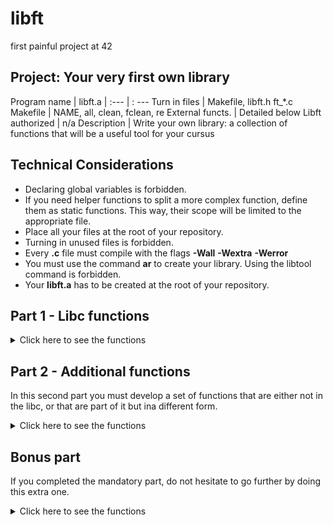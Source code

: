 # libft
first painful project at 42

## Project: Your very first own library

Program name | libft.a
| :--- | : ---
Turn in files | Makefile, libft.h ft_*.c
Makefile | NAME, all, clean, fclean, re
External functs. | Detailed below
Libft authorized | n/a
Description | Write your own library: a collection of functions that will be a useful tool for your cursus

## Technical Considerations

* Declaring global variables is forbidden.
* If you need helper functions to split a more complex function, define them as static
functions. This way, their scope will be limited to the appropriate file.
* Place all your files at the root of your repository.
* Turning in unused files is forbidden.
* Every **.c** file must compile with the flags **-Wall** **-Wextra** **-Werror**
* You must use the command **ar** to create your library. Using the libtool command is forbidden.
* Your **libft.a** has to be created at the root of your repository.

## Part 1 - Libc functions

<details>
<summary> Click here to see the functions </summary>
Those functions are from the libc library. The goal is to have the same prototypes and implement the same behaviors as the originals. They must comply with the way they are defined in their **man**. The only difference will be their names. They will begin with the '**ft_**' prefix. For instance, strlen becomes ft_strlen.

• isalpha
• isdigit
• isalnum
• isascii
• isprint
• strlen
• memset
• bzero
• memcpy
• memmove
• strlcpy
• strlcat
• toupper
• tolower
• strchr
• strrchr
• strncmp
• memchr
• memcmp
• strnstr
• ato
• calloc
• strdup
</details>

## Part 2 - Additional functions
In this second part you must develop a set of functions that are either not in the libc, or that are part of it but ina different form.

<details>
<summary> Click here to see the functions </summary>
**ft_substr**
Function name | ft_substr
| :--- | :---
Prototype | char *ft_substr(char const *s, unsigned int start, size_t len);
Turn in files | -
Parameters | s: The string from which to create the substring &nbsp; start: The start index of the substring in the string 's'. &nbsp; len: The maximum length of the substring.
Return value | The substring or NULL if the allocation fails.
External functs. | malloc
Description | Allocates (with malloc) and returns a substring from the string 's'. The substring begins at index 'start' and is of maximum size 'len'.

**ft_strjoin**
Function name | ft_strjoin
| :--- | :---
Prototype | char *ft_strjoin(char const *s1, char const *s2);
Turn in files | -
Parameters | s1: The prefix string and s2: The suffix string
Return value | The new string or NULL if the allocation fails.
External functs. | malloc
Description | Allocates (with malloc(3)) and returns a new string, which is the result of the concatenation of ’s1’ and ’s2’.

**ft_strtrim**
Function name | ft_strtrim
| :--- | :---
Prototype | char *ft_strtrim(char const *s1, char const *set);
Turn in files | -
Parameters | s1: The string to be trimmed and set: The reference set of characters to trim.
Return value | The trimmed string or NULL if the allocation fails.
External funcs. | malloc
Description | Allocates (with malloc(3)) and returns a copy of ’s1’ with the characters specified in ’set’ removed from the beginning and the end of the string.

**ft_split**
Function name | ft_split
| :--- | :---
Prototype | char **ft_split(char const *s, char c);
Turn in files | -
Parameters | s: The string to be split and c: The delimiter character
Return value | The array of new strings resulting from the split or NULL if the allocation fails.
External funcs. | malloc, free
Description | Allocates (with malloc(3)) and returns an array of strings obtained by splitting ’s’ using the character ’c’ as a delimiter. The array must end with a NULL pointer.

**ft_itoa**
Function name | ft_itoa
| :--- | :---
Prototype | char *ft_itoa(int n);
Turn in files | -
Parameters | n: the integer to convert.
Return value | The string representing the integer or NULL if the allocation fails.
External funcs. | malloc
Description | Allocates (with malloc(3)) and returns a string representing the integer received as an argument. Negative numbers must be handled.

**ft_strmapi**
Function name | ft_strmapi
| :--- | :---
Prototype | char *ft_strmapi(char const *s, char (*f)(unsigned
int, char));
Turn in files | -
Parameters | s: The string on which to iterate and f: The function to apply on each character.
Return value | The string created from the successive applications of 'f' or NULL if the allocation fails.
External funcs. | malloc
Description | Applies the function ’f’ to each character of the string ’s’, and passing its index as first argument to create a new string (with malloc(3)) resulting from successive applications of ’f’.

**ft_striteri**
Function name | ft_striteri
| :--- | :---
Prototype | void ft_striteri(char *s, void (*f)(unsigned int,
char*));
Turn in files | -
Parameters | s: The string on which to iterate and f: The function to apply on each character
Return value | None
External funcs. | None
Description | Applies the function ’f’ on each character of the string passed as argument, passing its index as first argument. Each character is passed by address to ’f’ to be modified if necessary.

**ft_putchar_fd**
Function name | ft_putchar_fd
| :--- | :---
Prototype | void ft_putchar_fd(char c, int fd);
Turn in files | -
Parameters | c: The character to output and fdL The file descriptor on which to write.
Return value | None
External funcs. | write
Description | Outputs the character ’c’ to the given file descriptor.

**ft_putstr_fd**
Function name | ft_putstr_fd
| :--- | :---
Prototype | void ft_putstr_fd(char *s, int fd);
Turn in files | -
Parameters | s: The string to output and fd: The file descriptor on which to write.
Return value | None
External funcs. | write
Description | Outputs the string ’s’ to the given file descriptor.

**ft_putendl_fd**
Function name | ft_putendl_fd
| :--- | :---
Prototype | void ft_putendl_fd(char *s, int fd);
Turn in files | -
Parameters | s: The string to output and fd: The file descriptor on which to write.
Return value | None
External funcs. | write
Description | Outputs the integer ’n’ to the given file descriptor.

**ft_putnbr_fd**
Function name | ft_putnbr_fd
| :--- | :---
Prototype | 
Turn in files | -
Parameters | s: The string to output and fd: The file descriptor on which to write.
Return value | None
External funcs. | write
Description | Outputs the integer ’n’ to the given file descriptor.
</details>

## Bonus part

If you completed the mandatory part, do not hesitate to go further by doing this extra one.

<details>
<summary> Click here to see the functions </summary>

Functions to manipulate memory and strings is very useful. But you will soon discover
that manipulating lists is even more useful.
You have to use the following structure to represent a node of your list. Add its
declaration to your libft.h file:
```c
typedef struct s_list
{
	void			*content;
	struct s_list	*next;
}					t_list;
```
The members of the t_list struct are:
• content: The data contained in the node.
void * allows to store any kind of data.
• next: The address of the next node, or NULL if the next node is the last one.
In your Makefile, add a make bonus rule to add the bonus functions to your libft.a


**ft_lstnew**
Function name | ft_lstnew
| :--- | :---
Prototype | t_list *ft_lstnew(void *content);
Turn in files | -
Parameters | content: The content to create the node with.
Return value | The new node
External funcs. | malloc
Description | Allocates (with malloc(3)) and returns a new node. The member variable ’content’ is initialized with the value of the parameter ’content’. The variable ’next’ is initialized to NULL.

**ft_lstadd_front**
Function name | ft_lstadd_front
| :--- | :---
Prototype | void ft_lstadd_front(t_list **lst, t_list *new);
Turn in files | -
Parameters | lst: The address of a pointer to the first link of a list and new: The address of a pointer to the node to be added to the list.
Return value | None
External funcs. | None
Description | Adds the node 'new' at the beginning of the list.

**ft_lstsize**
Function name | ft_lstsize
| :--- | :---
Prototype | int ft_lstsize(t_list *lst);
Turn in files | -
Parameters | lst: The beginning of the list.
Return value | The length of the list
External funcs. | None
Description | Counts the number of nodes in a list

**ft_lstlast**
Function name | ft_lstlast
| :--- | :---
Prototype | t_list *ft_lstlast(t_list *lst);
Turn in files | -
Parameters | lst: The beginning of the list.
Return value | Last node of the list
External funcs. | None
Description | Returns the last node of the list

**ft_lstadd_back**
Function name | ft_lstadd_back
| :--- | :---
Prototype | void ft_lstadd_back(t_list **lst, t_list *new);
Turn in files | -
Parameters | lst: The address of a pointer to the first link of a list and new: The address of a pointer to the node to be added to the list.
Return value | None
External funcs. | None
Description | Adds the node 'new' at the end of the list.

**ft_lstdelone**
Function name | 
| :--- | :--- | :---
Prototype | void ft_lstdelone(t_list *lst, void (*del)(void
*));
Turn in files | -
Parameters | lst: The node to free and del: The address of the function used to delete the content.
Return value | None
External funcs. | free
Description | Takes as a parameter a node and frees the memory of the node’s content using the function ’del’ given as a parameter and free the node. The memory of ’next’ must not be freed.

**ft_lstclear**
Function name | ft_lstclear
| :--- | :---
Prototype | void ft_lstclear(t_list **lst, void (*del)(void
*));
Turn in files | -
Parameters | lst: The address of a pointer to a node and del: The address of the function used to delete the content of the node.
Return value | None
External funcs. | free
Description | Deletes and frees the given node and every successor of that node, using the function ’del’and free. Finally, the pointer to the list must be set to NULL.

**ft_lstiter**
Function name | ft_lstiter
| :--- | :---
Prototype | void ft_lstiter(t_list *lst, void (*f)(void *));
Turn in files | -
Parameters | st: The address of a pointer to a node and f: The address of the function used to iterate on the list.
Return value | None
External funcs. | None
Description | Iterates the list ’lst’ and applies the function ’f’ on the content of each node.

**ft_lstmap**
Function name | ft_lstmap
| :--- | :---
Prototype | t_list *ft_lstmap(t_list *lst, void *(*f)(void *), void (*del)(void *));
Turn in files | -
Parameters | lst: The address of a pointer to a node, f: The address of the function used to iterate on the list and del: The address of the function used to delete the content of a node if needed.
Return value | The new list or NULL if the allocation fails.
External funcs. | malloc, free
Description | Iterates the list ’lst’ and applies the function ’f’ on the content of each node. Creates a new list resulting of the successive applications of the function ’f’. The ’del’ function is used to delete the content of a node if needed.
</details>
